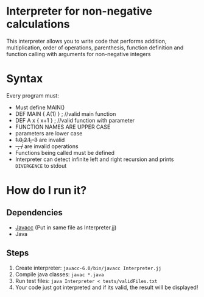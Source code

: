 # Interpreter for non-negative calculations

This interpreter allows you to write code that performs addition, multiplication, order of operations, parenthesis, function definition and function calling with arguments for non-negative integers

# Syntax

Every program must:

* Must define MAIN()
* DEF MAIN { A(1) } ; //valid main function
* DEF A x { x+1 } ; //valid function with parameter
* FUNCTION NAMES ARE UPPER CASE
* parameters are lower case
* ~~1.0,2.1,-3~~ are invalid
* ~~-, /~~ are invalid operations
* Functions being called must be defined
* Interpreter can detect infinite left and right recursion and prints `DIVERGENCE` to stdout

# How do I run it?
## Dependencies

* [Javacc](https://javacc.github.io/javacc/) (Put in same file as Interpreter.jj)
* Java

## Steps

1. Create interpreter: `javacc-6.0/bin/javacc Interpreter.jj`
2. Compile java classes: `javac *.java`
3. Run test files: `java Interpreter < tests/validFiles.txt`
4. Your code just got interpreted and if its valid, the result will be displayed!
